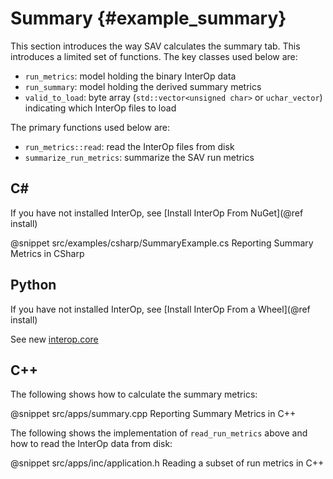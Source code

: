 Summary {#example_summary}
==========================

This section introduces the way SAV calculates the summary tab. This introduces a limited set of functions. The key 
classes used below are:

 - `run_metrics`: model holding the binary InterOp data
 - `run_summary`: model holding the derived summary metrics
 - `valid_to_load`: byte array (`std::vector<unsigned char>` or `uchar_vector`) indicating which InterOp files to load
 
The primary functions used below are:

 - `run_metrics::read`: read the InterOp files from disk
 - `summarize_run_metrics`: summarize the SAV run metrics

C#
---

If you have not installed InterOp, see [Install InterOp From NuGet](@ref install)

@snippet src/examples/csharp/SummaryExample.cs Reporting Summary Metrics in CSharp


Python
------


If you have not installed InterOp, see [Install InterOp From a Wheel](@ref install)

See new [interop.core](namespacecore.html)

C++
---

The following shows how to calculate the summary metrics:

@snippet src/apps/summary.cpp Reporting Summary Metrics in C++

The following shows the implementation of `read_run_metrics` above and how to read the InterOp data from disk:

@snippet src/apps/inc/application.h Reading a subset of run metrics in C++
